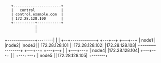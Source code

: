        +----------------------+
       |   control            |
       | control.example.com  |
       | 172.28.128.100       |
       +----------+-----------+
                  |
                  |
   +--------------+--------|
   |                         |
+--+-------------+        +---+--+     +---+--+
| node1          |     |node2|     |node3|
| 172.28.128.101 |  |172.28.128.102|  |172.28.128.103|
+----------------+     +---+--+     +---+--+
                |
                |
              +---+---+
              | node4|
              |172.28.128.104|
              +---+---+
                  |
                  |
              +---+---+
              | node5        |
              |172.28.128.105|
              +-------+
